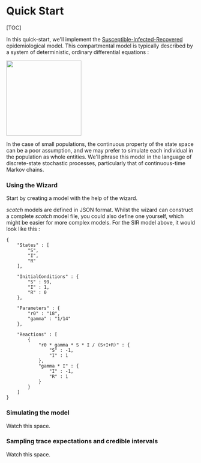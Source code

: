 # Quick Start


[TOC]


In this quick-start, we'll implement the [Susceptible-Infected-Recovered](http://en.wikipedia.org/wiki/Compartmental_models_in_epidemiology) epidemiological model. This compartmental model is typically described by a system of deterministic, ordinary differential equations :



<img src="images/sir_equations.png" style="width: 200px" />

In the case of small populations, the continuous property of the state space can be a poor assumption, and we may prefer to simulate each individual in the population as whole entities. We'll phrase this model in the language of discrete-state stochastic processes, particularly that of continuous-time Markov chains. 


### Using the Wizard

Start by creating a model with the help of the wizard.

_scotch_ models are defined in JSON format. Whilst the wizard can construct a complete _scotch_ model file, you could also define one yourself, which might be easier for more complex models. For the SIR model above, it would look like this :

```
{
    "States" : [
        "S",
        "I",
        "R"
    ],

    "InitialConditions" : {
        "S" : 99,
        "I" : 1,
        "R" : 0
    },

    "Parameters" : {
        "r0" : "18",
        "gamma" : "1/14"
    },

    "Reactions" : [
        {
            "r0 * gamma * S * I / (S+I+R)" : {
                "S" : -1,
                "I" : 1
            },
            "gamma * I" : {
                "I" : -1,
                "R" : 1
            }
        }
    ]
}
```




### Simulating the model

Watch this space.

### Sampling trace expectations and credible intervals

Watch this space.

